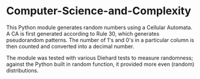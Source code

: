# Computer-Science-and-Complexity

This Python module generates random numbers using a Cellular Automata. 
A CA is first generated according to Rule 30, which generates pseudorandom patterns. 
The number of 1's and 0's in a particular column is then counted and converted
into a decimal number. 

The module was tested with various Diehard tests to measure randomness; against 
the Python built in random function, it provided more even (random) distributions. 
